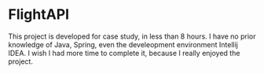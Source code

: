 # FlightAPI
This project is developed for case study, in less than 8 hours. I have no prior knowledge of Java, Spring, even the develeopment environment Intellij IDEA. I wish I had more time to complete it, because I really enjoyed the project.
